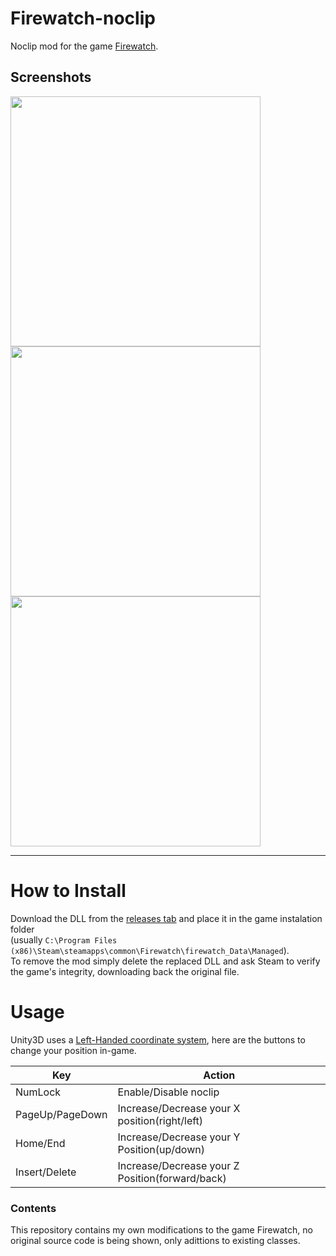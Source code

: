 # Firewatch-noclip
Noclip mod for the game [Firewatch](https://en.wikipedia.org/wiki/Firewatch).

## Screenshots

<div>
    <img src="https://i.imgur.com/DVHpJjI.png" width="400"></a>
    <img src="https://i.imgur.com/kVHoK1F.png" width="400"></a>
    <img src="https://i.imgur.com/BxzlWHr.jpg" width="400"></a>
</div>

---

# How to Install
Download the DLL from the [releases tab](https://github.com/aBARICHELLO/Firewatch-noclip/releases) and place it in the game instalation folder<br>
(usually `C:\Program Files (x86)\Steam\steamapps\common\Firewatch\firewatch_Data\Managed`).<br>
To remove the mod simply delete the replaced DLL and ask Steam to verify the game's integrity, downloading back the original file.

# Usage
Unity3D uses a [Left-Handed coordinate system](https://en.wikipedia.org/wiki/Cartesian_coordinate_system#Orientation_and_handedness), here are the buttons to change your position in-game.

|Key|Action|
|-|-|
|NumLock|Enable/Disable noclip
|PageUp/PageDown|Increase/Decrease your X position(right/left)
|Home/End|Increase/Decrease your Y Position(up/down)
|Insert/Delete|Increase/Decrease your Z Position(forward/back)

### Contents
This repository contains my own modifications to the game Firewatch, no original source code is being shown, only adittions to existing classes.
